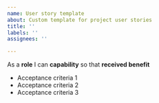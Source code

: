 ```yaml
---
name: User story template
about: Custom template for project user stories
title: ''
labels: ''
assignees: ''

---
```


As a **role** I can **capability** so that **received benefit**
- Acceptance criteria 1
- Acceptance criteria 2
- Acceptance criteria 3
